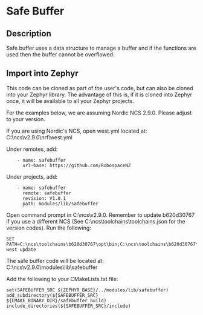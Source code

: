 # Safe Buffer

## Description

Safe buffer uses a data structure to manage a buffer and if the functions are used then the buffer cannot be overflowed.

## Import into Zephyr

This code can be cloned as part of the user's code, but can also be cloned into your Zephyr library. The advantage of this is, if it is cloned into Zephyr once, it will be available to all your Zephyr projects.

For the examples below, we are assuming Nordic NCS 2.9.0. Please adjust to your version.

If you are using Nordic's NCS, open west.yml located at:<br>
C:\ncs\v2.9.0\nrf\west.yml

Under remotes, add:
```
    - name: safebuffer
      url-base: https://github.com/RobospaceNZ
```

Under projects, add:
```
    - name: safebuffer
      remote: safebuffer
      revision: V1.0.1
      path: modules/lib/safebuffer
```

Open command prompt in C:\ncs\v2.9.0. Remember to update b620d30767 if you use a different NCS (See C:\ncs\toolchains\toolchains.json for the version codes). Run the following:
```
SET PATH=C:\ncs\toolchains\b620d30767\opt\bin;C:\ncs\toolchains\b620d30767\opt\bin\Scripts;%PATH%
west update
```

The safe buffer code will be located at:<br>
C:\ncs\v2.9.0\modules\lib\safebuffer

Add the following to your CMakeLists.txt file:
```
set(SAFEBUFFER_SRC ${ZEPHYR_BASE}/../modules/lib/safebuffer)
add_subdirectory(${SAFEBUFFER_SRC} ${CMAKE_BINARY_DIR}/safebuffer_build)
include_directories(${SAFEBUFFER_SRC}/include)
```
